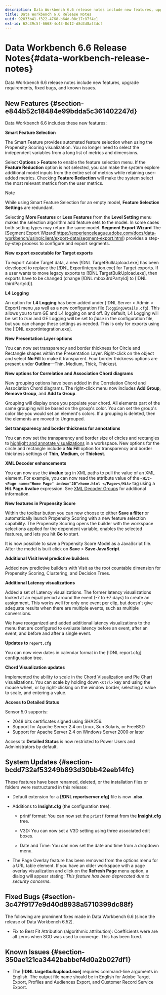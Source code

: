 ```yaml
---
description: Data Workbench 6.6 release notes include new features, upgrade requirements, fixed bugs, and known issues.
title: Data Workbench 6.6 Release Notes
uuid: 92833b41-f322-4768-b64d-08c17c87f4e1
exl-id: 62c39c5f-6668-4c43-8d12-d8d3d8af3dcf
---
```

# Data Workbench 6.6 Release Notes{#data-workbench-release-notes}

Data Workbench 6.6 release notes include new features, upgrade requirements, fixed bugs, and known issues.

## New Features {#section-e844b52c18484e99bdda5c361402247d}

Data Workbench 6.6 includes these new features:

**Smart Feature Selection**

The Smart Feature provides automated feature selection when using the Propensity Scoring visualization. You no longer need to select the independent variables from a long list of metrics and dimensions.

Select **Options > Feature** to enable the feature selection menu. If the **Feature Reduction** option is not selected, you can make the system explore additional model inputs from the entire set of metrics while retaining user-added metrics. Checking **Feature Reduction** will make the system select the most relevant metrics from the user metrics. 

>[!NOTE]
>
>While using Smart Feature Selection for an empty model, **Feature Selection Settings** are redundant.

Selecting **More Features** or **Less Features** from the **Level Setting** menu makes the selection algorithm add feature sets to the model. In some cases both setting types may return the same model. 
**Segment Export Wizard** The [Segment Export Wizard]https://experienceleague.adobe.com/docs/data-workbench/using/client/export-data/segment-export.html) provides a step-by-step process to configure and export segments.

**New export executable for Target exports**

To export Adobe Target data, a new [!DNL TargetBulkUpload.exe] has been developed to replace the [!DNL ExportIntegration.exe] for Target exports. If a user wants to move legacy exports to [!DNL TargetBulkUpload.exe], then exports have to be changed (change [!DNL mbox3rdPartyId] to [!DNL thirdPartyId]).

**L4 Logging**

An option for **L4 Logging** has been added under [!DNL Server > Admin > Export] menu ,as well as a new configuration file (`loggingDetails.cfg`). This allows you to turn GE and L4 logging on and off. By default, L4 Logging will be set to *true* and GE Logging will be set to *false* in the configuration file, but you can change these settings as needed. This is only for exports using the [!DNL exportintegration.exe].

**New Presentation Layer options**

You can now set transparency and border thickness for Circle and Rectangle shapes within the Presentation Layer. Right-click on the object and select **No Fill** to make it transparent. Four border thickness options are present under **Outline**—Thin, Medium, Thick, Thickest.

**New options for Correlation and Association Chord diagrams**

New grouping options have been added in the Correlation Chord and Association Chord diagrams. The right-click menu now includes **Add Group**, **Remove Group**, and **Add to Group**.

Grouping will display once you populate your chord. All elements part of the same grouping will be based on the group's color. You can set the group's color like you would set an element's colors. If a grouping is deleted, then the elements are moved to Ungrouped.

**Set transparency and border thickness for annotations**

You can now set the transparency and border size of circles and rectangles to [highlight and annotate visualizations](../../home/c-get-started/c-vis/c-present-layer.md#concept-1235f55dfeb14e0898a1cbc13a827f67) in a workspace. New options for the circle and rectangle include a **No Fill** option for transparency and border thickness settings of **Thin**, **Medium**, or **Thickest**.

**XML Decoder enhancements**

You can now use the **#value** tag in XML paths to pull the value of an XML element. For example, you can now read the attribute value of the **`<Hit><Page name="Home Page" index="20">home.html </Page></Hit>`** tag using a **Hit.Page.#value** expression. See [XML Decoder Groups](../../home/c-dataset-const-proc/c-dataset-inc-files/c-types-dataset-inc-files/c-log-proc-dataset-inc-files/c-xml-dec-grps.md#concept-5eda5ab253724674832f6951e2a0d1c3) for additional information.

**New features in Propensity Score**

Within the toolbar button you can now choose to either **Save a filter** or automatically launch Propensity Scoring with a new feature selection capability. The Propensity Scoring opens the builder with the workspace selections applied for the dependent variable, enables the selected features, and lets you hit **Go** to start.

It is now possible to save a Propensity Score Model as a JavaScript file. After the model is built click on **Save** > **Save JavaScript**.

**Additional Visit level predictive builders**

Added new predictive builders with Visit as the root countable dimension for Propensity Scoring, Clustering, and Decision Trees.

**Additional Latency visualizations**

Added a set of Latency visualizations. The former latency visualizations looked at an equal period around the event (-7 to +7 days) to create an assignment. This works well for only one event per clip, but doesn't give adequate results when there are multiple events, such as multiple conversions.

We have reorganized and added additional latency visualizations to the menu that are configured to evaluate latency before an event, after an event, and before and after a single event.

**Updates to `report.cfg`**

You can now view dates in calendar format in the [!DNL report.cfg] configuration tree.

**Chord Visualization updates**

Implemented the ability to scale in the [Chord Visualization](../../home/c-get-started/c-analysis-vis/c-chord-visualization.md#concept-ca600beb11674f3bb2696edf41f1dda9) and [Pie Chart](../../home/c-get-started/c-analysis-vis/c-pie-chart.md#concept-65bd6e41ee814684a7f53ea69142f21c) visualizations. You can scale by holding down `<Ctrl>` key and using the mouse wheel, or by right-clicking on the window border, selecting a value to scale, and entering a value.

**Access to Detailed Status**

Sensor 5.0 supports:

* 2048 bits certificates signed using SHA256. 
* Support for Apache Server 2.4 on Linux, Sun Solaris, or FreeBSD 
* Support for Apache Server 2.4 on Windows Server 2000 or later

Access to **Detailed Status** is now restricted to Power Users and Administrators by default.

## System Updates {#section-bcdd732af53249b893d30bb42eeb14fc}

These features have been renamed, deleted, or the installation files or folders were restructured in this release:

* Default extension for a **[!DNL reportserver.cfg]** file is now **.xlsx**. 

* Additions to **Insight.cfg** (the configuration tree).

    * printf format: You can now set the `printf` format from the **Insight.cfg** tree. 
    
    * V3D: You can now set a V3D setting using three associated edit boxes. 
    * Date and Time: You can now set the date and time from a dropdown menu.

* The Page Overlay feature has been removed from the options menu for a URL table element. If you have an older workspace with a page overlay visualization and click on the **Refresh Page** menu option, a dialog will appear stating: *This feature has been deprecated due to security concerns*.

## Fixed Bugs {#section-3c47f9177e9d40d8938a5710399dc88f}

The following are prominent fixes made in Data Workbench 6.6 (since the release of Data Workbench 6.52).

* Fix to Best Fit Attribution (algorithmic attribution): Coefficients were are all zeros when SGD was used to converge. This has been fixed.

## Known Issues {#section-350ae121ca3442babbef4d0a2b027df1}

* The **[!DNL targetbulkupload.exe]** requires command-line arguments in English. The output file name should be in English for Adobe Target Export, Profiles and Audiences Export, and Customer Record Service Export.
